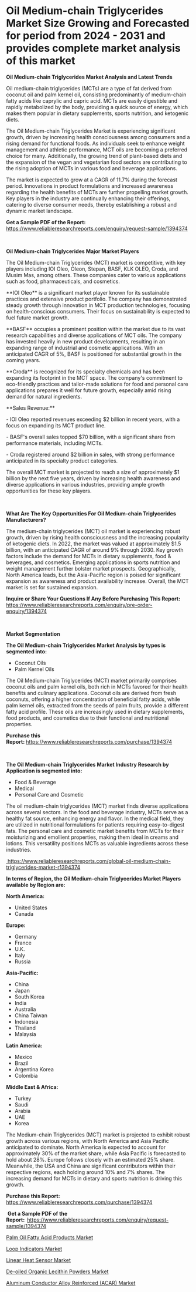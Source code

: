 <p><h1>Oil Medium-chain Triglycerides Market Size Growing and Forecasted for period from 2024 - 2031 and provides complete market analysis of this market</h1></p><p><strong>Oil Medium-chain Triglycerides Market Analysis and Latest Trends</strong></p>
<p><p>Oil medium-chain triglycerides (MCTs) are a type of fat derived from coconut oil and palm kernel oil, consisting predominantly of medium-chain fatty acids like caprylic and capric acid. MCTs are easily digestible and rapidly metabolized by the body, providing a quick source of energy, which makes them popular in dietary supplements, sports nutrition, and ketogenic diets.</p><p>The Oil Medium-chain Triglycerides Market is experiencing significant growth, driven by increasing health consciousness among consumers and a rising demand for functional foods. As individuals seek to enhance weight management and athletic performance, MCT oils are becoming a preferred choice for many. Additionally, the growing trend of plant-based diets and the expansion of the vegan and vegetarian food sectors are contributing to the rising adoption of MCTs in various food and beverage applications.</p><p>The market is expected to grow at a CAGR of 11.7% during the forecast period. Innovations in product formulations and increased awareness regarding the health benefits of MCTs are further propelling market growth. Key players in the industry are continually enhancing their offerings, catering to diverse consumer needs, thereby establishing a robust and dynamic market landscape.</p></p>
<p><strong>Get a Sample PDF of the Report:&nbsp;</strong> <a href="https://www.reliableresearchreports.com/enquiry/request-sample/1394374">https://www.reliableresearchreports.com/enquiry/request-sample/1394374</a></p>
<p>&nbsp;</p>
<p><strong>Oil Medium-chain Triglycerides Major Market Players</strong></p>
<p><p>The Oil Medium-chain Triglycerides (MCT) market is competitive, with key players including IOI Oleo, Oleon, Stepan, BASF, KLK OLEO, Croda, and Musim Mas, among others. These companies cater to various applications such as food, pharmaceuticals, and cosmetics.</p><p>**IOI Oleo** is a significant market player known for its sustainable practices and extensive product portfolio. The company has demonstrated steady growth through innovation in MCT production technologies, focusing on health-conscious consumers. Their focus on sustainability is expected to fuel future market growth.</p><p>**BASF** occupies a prominent position within the market due to its vast research capabilities and diverse applications of MCT oils. The company has invested heavily in new product developments, resulting in an expanding range of industrial and cosmetic applications. With an anticipated CAGR of 5%, BASF is positioned for substantial growth in the coming years.</p><p>**Croda** is recognized for its specialty chemicals and has been expanding its footprint in the MCT space. The company's commitment to eco-friendly practices and tailor-made solutions for food and personal care applications prepares it well for future growth, especially amid rising demand for natural ingredients.</p><p>**Sales Revenue:** </p><p>- IOI Oleo reported revenues exceeding $2 billion in recent years, with a focus on expanding its MCT product line.</p><p>- BASF's overall sales topped $70 billion, with a significant share from performance materials, including MCTs.</p><p>- Croda registered around $2 billion in sales, with strong performance anticipated in its specialty product categories.</p><p>The overall MCT market is projected to reach a size of approximately $1 billion by the next five years, driven by increasing health awareness and diverse applications in various industries, providing ample growth opportunities for these key players.</p></p>
<p>&nbsp;</p>
<p><strong>What Are The Key Opportunities For Oil Medium-chain Triglycerides Manufacturers?</strong></p>
<p><p>The medium-chain triglycerides (MCT) oil market is experiencing robust growth, driven by rising health consciousness and the increasing popularity of ketogenic diets. In 2022, the market was valued at approximately $1.5 billion, with an anticipated CAGR of around 9% through 2030. Key growth factors include the demand for MCTs in dietary supplements, food & beverages, and cosmetics. Emerging applications in sports nutrition and weight management further bolster market prospects. Geographically, North America leads, but the Asia-Pacific region is poised for significant expansion as awareness and product availability increase. Overall, the MCT market is set for sustained expansion.</p></p>
<p><strong>Inquire or Share Your Questions If Any Before Purchasing This Report:</strong> <a href="https://www.reliableresearchreports.com/enquiry/pre-order-enquiry/1394374">https://www.reliableresearchreports.com/enquiry/pre-order-enquiry/1394374</a></p>
<p>&nbsp;</p>
<p><strong>Market Segmentation</strong></p>
<p><strong>The Oil Medium-chain Triglycerides Market Analysis by types is segmented into:</strong></p>
<p><ul><li>Coconut Oils</li><li>Palm Kernel Oils</li></ul></p>
<p><p>The Oil Medium-chain Triglycerides (MCT) market primarily comprises coconut oils and palm kernel oils, both rich in MCTs favored for their health benefits and culinary applications. Coconut oils are derived from fresh coconuts, offering a higher concentration of beneficial fatty acids, while palm kernel oils, extracted from the seeds of palm fruits, provide a different fatty acid profile. These oils are increasingly used in dietary supplements, food products, and cosmetics due to their functional and nutritional properties.</p></p>
<p><strong>Purchase this Report:&nbsp;</strong><a href="https://www.reliableresearchreports.com/purchase/1394374">https://www.reliableresearchreports.com/purchase/1394374</a></p>
<p>&nbsp;</p>
<p><strong>The Oil Medium-chain Triglycerides Market Industry Research by Application is segmented into:</strong></p>
<p><ul><li>Food & Beverage</li><li>Medical</li><li>Personal Care and Cosmetic</li></ul></p>
<p><p>The oil medium-chain triglycerides (MCT) market finds diverse applications across several sectors. In the food and beverage industry, MCTs serve as a healthy fat source, enhancing energy and flavor. In the medical field, they are utilized in nutritional formulations for patients requiring easy-to-digest fats. The personal care and cosmetic market benefits from MCTs for their moisturizing and emollient properties, making them ideal in creams and lotions. This versatility positions MCTs as valuable ingredients across these industries.</p></p>
<p><a href="https://www.reliableresearchreports.com/global-oil-medium-chain-triglycerides-market-r1394374">&nbsp;https://www.reliableresearchreports.com/global-oil-medium-chain-triglycerides-market-r1394374</a></p>
<p><strong>In terms of Region, the Oil Medium-chain Triglycerides Market Players available by Region are:</strong></p>
<p>
    <p> <strong> North America: </strong>
        <ul>
            <li>United States</li>
            <li>Canada</li>
        </ul>
        </p> 
    <p> <strong> Europe: </strong>
        <ul>
            <li>Germany</li>
            <li>France</li>
            <li>U.K.</li>
            <li>Italy</li>
            <li>Russia</li>
        </ul>
        </p> 
    <p> <strong> Asia-Pacific: </strong>
        <ul>
            <li>China</li>
            <li>Japan</li>
            <li>South Korea</li>
            <li>India</li>
            <li>Australia</li>
            <li>China Taiwan</li>
            <li>Indonesia</li>
            <li>Thailand</li>
            <li>Malaysia</li>
        </ul>
        </p> 
    <p> <strong> Latin America: </strong>
        <ul>
            <li>Mexico</li>
            <li>Brazil</li>
            <li>Argentina Korea</li>
            <li>Colombia</li>
        </ul>
        </p> 
    <p> <strong> Middle East & Africa: </strong>
        <ul>
            <li>Turkey</li>
            <li>Saudi</li>
            <li>Arabia</li>
            <li>UAE</li>
            <li>Korea</li>
        </ul>
    </p>
    </p>
<p><p>The Medium-chain Triglycerides (MCT) market is projected to exhibit robust growth across various regions, with North America and Asia Pacific anticipated to dominate. North America is expected to account for approximately 30% of the market share, while Asia Pacific is forecasted to hold about 28%. Europe follows closely with an estimated 25% share. Meanwhile, the USA and China are significant contributors within their respective regions, each holding around 10% and 7% shares. The increasing demand for MCTs in dietary and sports nutrition is driving this growth.</p></p>
<p><strong>Purchase this Report: </strong><a href="https://www.reliableresearchreports.com/purchase/1394374">https://www.reliableresearchreports.com/purchase/1394374</a></p>
<p>&nbsp;<strong>Get a Sample PDF of the Report:&nbsp;&nbsp;</strong><a href="https://www.reliableresearchreports.com/enquiry/request-sample/1394374">https://www.reliableresearchreports.com/enquiry/request-sample/1394374</a></p>
<p><strong></strong></p>
<p><p><a href="https://github.com/GraceTurner587/Market-Research-Report-List-1/blob/main/palm-oil-fatty-acid-products-market.md">Palm Oil Fatty Acid Products Market</a></p><p><a href="https://www.linkedin.com/pulse/global-loop-indicators-market-opportunities-challenges2024-pekhc?trackingId=NEoGboW8SHu45E7jn5BgFQ%3D%3D">Loop Indicators Market</a></p><p><a href="https://www.linkedin.com/pulse/global-linear-heat-sensor-market-opportunities-challenges2024-gcirc?trackingId=5l74ImN0Qeq2k%2BDIZjh2SA%3D%3D">Linear Heat Sensor Market</a></p><p><a href="https://github.com/ParvinKhatun77/Market-Research-Report-List-1/blob/main/de-oiled-organic-lecithin-powders-market.md">De-oiled Organic Lecithin Powders Market</a></p><p><a href="https://issuu.com/reportprime-2/docs/aluminum-conductor-alloy-reinforced_8727d5c928bceb">Aluminum Conductor Alloy Reinforced (ACAR) Market</a></p></p>